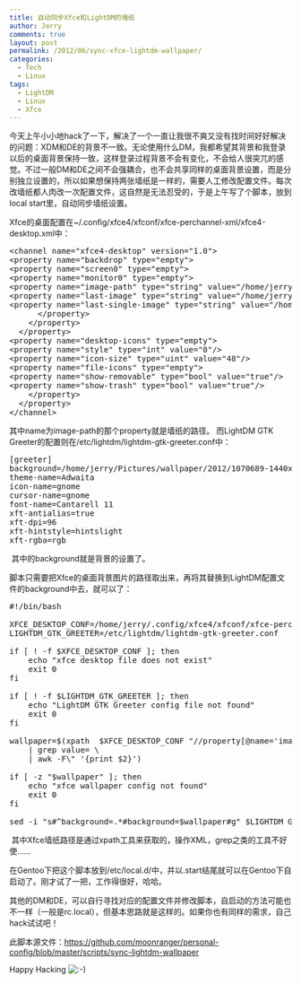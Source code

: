 ```yaml
---
title: 自动同步Xfce和LightDM的墙纸
author: Jerry
comments: true
layout: post
permalink: /2012/06/sync-xfce-lightdm-wallpaper/
categories:
  - Tech
  - Linux
tags:
  - LightDM
  - Linux
  - Xfce
---
```

今天上午小小地hack了一下，解决了一个一直让我很不爽又没有找时间好好解决的问题：XDM和DE的背景不一致。无论使用什么DM，我都希望其背景和我登录以后的桌面背景保持一致，这样登录过程背景不会有变化，不会给人很突兀的感觉。不过一般DM和DE之间不会强耦合，也不会共享同样的桌面背景设置，而是分别独立设置的，所以如果想保持两张墙纸是一样的，需要人工修改配置文件。每次改墙纸都人肉改一次配置文件，这自然是无法忍受的，于是上午写了个脚本，放到local start里，自动同步墙纸设置。

Xfce的桌面配置在~/.config/xfce4/xfconf/xfce-perchannel-xml/xfce4-desktop.xml中：

<pre lang="xml" escaped="true">&lt;channel name="xfce4-desktop" version="1.0">
&lt;property name="backdrop" type="empty">
&lt;property name="screen0" type="empty">
&lt;property name="monitor0" type="empty">
&lt;property name="image-path" type="string" value="/home/jerry/Pictures/wallpaper/2012/1070492-1440x900-photo.jpg"/>
&lt;property name="last-image" type="string" value="/home/jerry/Pictures/wallpaper/2012/1070689-1440x900-Irui-Guneden.jpg"/>
&lt;property name="last-single-image" type="string" value="/home/jerry/Pictures/wallpaper/2012/1070492-1440x900-photo.jpg"/>
      &lt;/property>
    &lt;/property>
  &lt;/property>
&lt;property name="desktop-icons" type="empty">
&lt;property name="style" type="int" value="0"/>
&lt;property name="icon-size" type="uint" value="48"/>
&lt;property name="file-icons" type="empty">
&lt;property name="show-removable" type="bool" value="true"/>
&lt;property name="show-trash" type="bool" value="true"/>
    &lt;/property>
  &lt;/property>
&lt;/channel>
</pre>

其中name为image-path的那个property就是墙纸的路径。 而LightDM GTK Greeter的配置则在/etc/lightdm/lightdm-gtk-greeter.conf中：

<pre>[greeter]
background=/home/jerry/Pictures/wallpaper/2012/1070689-1440x900-Irui-Guneden.jpg
theme-name=Adwaita
icon-name=gnome
cursor-name=gnome
font-name=Cantarell 11
xft-antialias=true
xft-dpi=96
xft-hintstyle=hintslight
xft-rgba=rgb
</pre>

 其中的background就是背景的设置了。

脚本只需要把Xfce的桌面背景图片的路径取出来，再将其替换到LightDM配置文件的background中去，就可以了：

<pre lang="bash" escaped="true">#!/bin/bash

XFCE_DESKTOP_CONF=/home/jerry/.config/xfce4/xfconf/xfce-perchannel-xml/xfce4-desktop.xml
LIGHTDM_GTK_GREETER=/etc/lightdm/lightdm-gtk-greeter.conf

if [ ! -f $XFCE_DESKTOP_CONF ]; then
    echo "xfce desktop file does not exist"
    exit 0
fi

if [ ! -f $LIGHTDM_GTK_GREETER ]; then
    echo "LightDM GTK Greeter config file not found"
    exit 0
fi

wallpaper=$(xpath  $XFCE_DESKTOP_CONF "//property[@name='image-path']/@value" 2>/dev/null \
    | grep value= \
    | awk -F\" '{print $2}')

if [ -z "$wallpaper" ]; then
    echo "xfce wallpaper config not found"
    exit 0
fi

sed -i "s#^background=.*#background=$wallpaper#g" $LIGHTDM_GTK_GREETER
</pre>

 其中Xfce墙纸路径是通过xpath工具来获取的，操作XML，grep之类的工具不好使……

在Gentoo下把这个脚本放到/etc/local.d/中，并以.start结尾就可以在Gentoo下自启动了。刚才试了一把，工作得很好，哈哈。

其他的DM和DE，可以自行寻找对应的配置文件并修改脚本，自启动的方法可能也不一样（一般是rc.local），但基本思路就是这样的。如果你也有同样的需求，自己hack试试吧！

此脚本源文件：<a href="https://github.com/moonranger/personal-config/blob/master/scripts/sync-lightdm-wallpaper" target="_blank">https://github.com/moonranger/personal-config/blob/master/scripts/sync-lightdm-wallpaper</a>

Happy Hacking <img src='http://jerrypeng.me/wp-includes/images/smilies/icon_smile.gif' alt=':-)' class='wp-smiley' />
